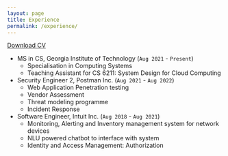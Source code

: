 ```yaml
---
layout: page
title: Experience
permalink: /experience/
---
```


<a href="/assets/CV.pdf">Download CV</a>

* MS in CS, Georgia Institute of Technology (`Aug 2021` - `Present`)
    * Specialisation in Computing Systems
    * Teaching Assistant for CS 6211: System Design for Cloud Computing
* Security Engineer 2, Postman Inc. (`Aug 2021` - `Aug 2022`)
    * Web Application Penetration testing
    * Vendor Assessment
    * Threat modeling programme
    * Incident Response
* Software Engineer, Intuit Inc. (`Aug 2018` - `Aug 2021`)
    * Monitoring, Alerting and Inventory management system for network devices
    * NLU powered chatbot to interface with system
    * Identity and Access Management: Authorization
    

